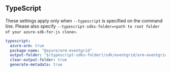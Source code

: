 ## TypeScript

These settings apply only when `--typescript` is specified on the command line.
Please also specify `--typescript-sdks-folder=<path to root folder of your azure-sdk-for-js clone>`.

``` yaml $(typescript)
typescript:
  azure-arm: true
  package-name: "@azure/arm-eventgrid"
  output-folder: "$(typescript-sdks-folder)/sdk/eventgrid/arm-eventgrid"
  clear-output-folder: true
  generate-metadata: true
```
